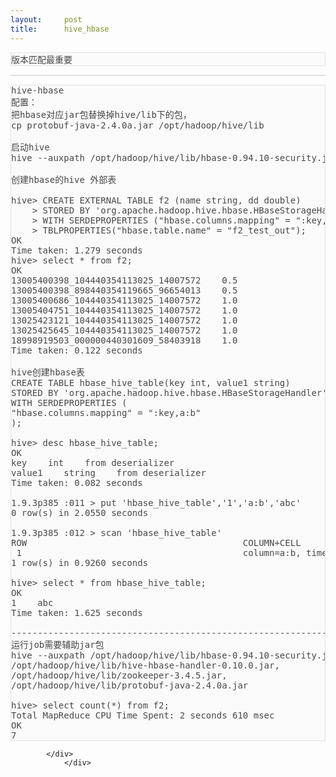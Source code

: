 ```yaml
---
layout:     post
title:      hive_hbase
---
```

<div id="article_content" class="article_content clearfix csdn-tracking-statistics" data-pid="blog" data-mod="popu_307" data-dsm="post">
								            <link rel="stylesheet" href="https://csdnimg.cn/release/phoenix/template/css/ck_htmledit_views-f76675cdea.css">
						<div class="htmledit_views" id="content_views">
                
<pre style="background-color:rgb(250,250,250);border:1px solid rgb(226,226,226);color:rgb(72,72,72);">版本匹配最重要</pre>
<pre style="background-color:rgb(250,250,250);border:1px solid rgb(226,226,226);color:rgb(72,72,72);">
</pre>
<pre style="background-color:rgb(250,250,250);border:1px solid rgb(226,226,226);color:rgb(72,72,72);">hive-hbase
配置：
把hbase对应jar包替换掉hive/lib下的包，
cp protobuf-java-2.4.0a.jar /opt/hadoop/hive/lib

启动hive
hive --auxpath /opt/hadoop/hive/lib/hbase-0.94.10-security.jar,/opt/hadoop/hive/lib/hive-hbase-handler-0.10.0.jar

创建hbase的hive 外部表

hive&gt; CREATE EXTERNAL TABLE f2 (name string, dd double)        
    &gt; STORED BY 'org.apache.hadoop.hive.hbase.HBaseStorageHandler'  
    &gt; WITH SERDEPROPERTIES ("hbase.columns.mapping" = ":key,percent:user_mer_dist")  
    &gt; TBLPROPERTIES("hbase.table.name" = "f2_test_out"); 
OK
Time taken: 1.279 seconds
hive&gt; select * from f2;
OK
13005400398_104440354113025_14007572    0.5
13005400398_898440354119665_96654013    0.5
13005400686_104440354113025_14007572    1.0
13005404751_104440354113025_14007572    1.0
13025423121_104440354113025_14007572    1.0
13025425645_104440354113025_14007572    1.0
18998919503_000000440301609_58403918    1.0
Time taken: 0.122 seconds

hive创建hbase表
CREATE TABLE hbase_hive_table(key int, value1 string)  
STORED BY 'org.apache.hadoop.hive.hbase.HBaseStorageHandler' 
WITH SERDEPROPERTIES ( 
"hbase.columns.mapping" = ":key,a:b" 
);  

hive&gt; desc hbase_hive_table;
OK
key    int    from deserializer
value1    string    from deserializer
Time taken: 0.082 seconds

1.9.3p385 :011 &gt; put 'hbase_hive_table','1','a:b','abc'
0 row(s) in 2.0550 seconds

1.9.3p385 :012 &gt; scan 'hbase_hive_table'
ROW                                         COLUMN+CELL                                                                                                                 
 1                                          column=a:b, timestamp=1377262561618, value=abc                                                                              
1 row(s) in 0.9260 seconds

hive&gt; select * from hbase_hive_table;
OK
1    abc
Time taken: 1.625 seconds

--------------------------------------------------------------------------
运行job需要辅助jar包
hive --auxpath /opt/hadoop/hive/lib/hbase-0.94.10-security.jar,
/opt/hadoop/hive/lib/hive-hbase-handler-0.10.0.jar,
/opt/hadoop/hive/lib/zookeeper-3.4.5.jar,
/opt/hadoop/hive/lib/protobuf-java-2.4.0a.jar

hive&gt; select count(*) from f2;
Total MapReduce CPU Time Spent: 2 seconds 610 msec
OK
7</pre>
            </div>
                </div>